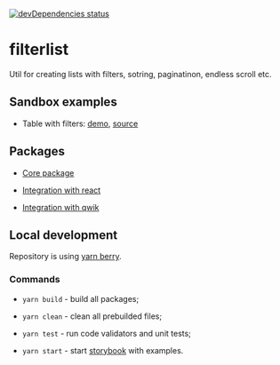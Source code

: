 [![devDependencies status](https://david-dm.org/vtaits/filterlist/dev-status.svg)](https://david-dm.org/vtaits/filterlist?type=dev)

# filterlist

Util for creating lists with filters, sotring, paginatinon, endless scroll etc.

## Sandbox examples

- Table with filters: [demo](https://kto5e.csb.app/), [source](https://codesandbox.io/s/example-kto5e)

## Packages

- [Core package](https://github.com/vtaits/filterlist/tree/master/packages/filterlist)

- [Integration with react](https://github.com/vtaits/filterlist/tree/master/packages/react-filterlist)

- [Integration with qwik](https://github.com/vtaits/filterlist/tree/master/packages/qwik-filterlist)

## Local development

Repository is using [yarn berry](https://yarnpkg.com/getting-started).

### Commands

- `yarn build` - build all packages;

- `yarn clean` - clean all prebuilded files;

- `yarn test` - run code validators and unit tests;

- `yarn start` - start [storybook](https://storybook.js.org/) with examples.
